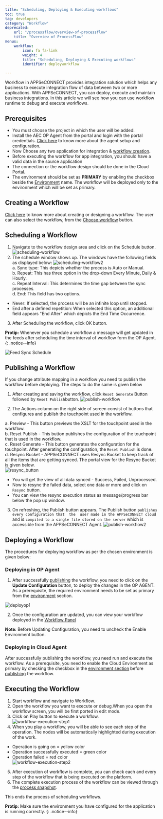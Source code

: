 ```yaml
---
title: "Scheduling, Deploying & Executing workflows"
toc: true
tag: developers
category: "Workflow" 
deprecated: 
    url: "/processflow/overview-of-processflow"
    title: "Overview of ProcessFlow"
menus: 
    workflow:
        icon: fa fa-link
        weight: 4
        title: "Scheduling, Deploying & Executing workflows"
        identifier: deployworkflow 

---
```

Workflow in APPSeCONNECT provides integration solution which helps any business to execute
integration flow of data between two or more applications. With APPSeCONNECT, you can deploy, 
execute and maintain business integrations. In this article we will see how you can use workflow
runtime to debug and execute workflows.

## Prerequisites
* You must choose the project in which the user will be added.
* Install the AEC OP Agent from the portal and login with the portal credentials. [Click here](/deployment/Deployment-Configuration/) to know more about the agent setup and configuration.
* Now Choose any two application for integration & [workflow creation](/workflow/steps-to-create-your-first-workflow/).
* Before executing the workflow for app integration, you should have a valid data in the source application
* The connection or the workflow design should be done in the Cloud Portal.
* The environment should be set as **PRIMARY** by enabling the checkbox beside the [Environment](/deployment/Environment-Management/#accessing-the-environment-user-interface) name. The workflow will be deployed only to the environment which will be set as primary.

## Creating a Workflow

[Click here](/workflow/steps-to-create-your-first-workflow/) to know more about creating or designing a workflow. The user can also select the workflow, from the [Choose workflow](/workflow/steps-to-choose-your-workflow/) button. 

## Scheduling a Workflow

1.	Navigate to the workflow design area and click on the Schedule button.
![scheduling-workflow](/staticfiles/workflow-management/media/scheduling-workflow.png) 
2.	The schedule window shows up. The windows have the following fields as displayed below:
![scheduling-workflow2](/staticfiles/workflow-management/media/scheduling-workflow2.png)   
a.	Sync type: This depicts whether the process is Auto or Manual.    
b.	Repeat: This has three option in the drop-down Every Minute, Daily & Hourly.    
c.	Repeat Interval: This determines the time gap between the sync processes.     
d.	End: This field has two options.   
* Never: If selected, the process will be an infinite loop until stopped.
* End after a defined repetition: When selected this option, an additional field appears "End After" which
  depicts the End Time Occurrence.
3.	After Scheduling the workflow, click OK button.

**Protip:** Whenever you schedule a workflow a message will get updated in the feeds after scheduling the time interval of workflow form the OP Agent.
 {: .notice--info}

![Feed Sync Schedule](../../../staticfiles/workflow-management/media/feed-sync-schedule.PNG)

## Publishing a Workflow

If you change attribute mapping in a workflow you need to publish the workflow before deploying. The steps to do the same
is given below

1.	After creating and saving the workflow, click `Reset Generate` Button followed by `Reset Publish`button.
![publish-workflow](/staticfiles/workflow-management/media/publish-workflow.png)

2. The Actions column on the right side of screen consist of buttons that configures and publish the touchpoint used in the workflow.

a. Preview - This button previews the XSLT for the touchpoint used in the workflow.  
b. Reset Publish - This button publishes the configuration of the touchpoint that is used in the workflow.  
c. Reset Generate - This button generates the configuration for the touchpoint. After generating the configuration, the `Reset Publish` is done.  
d. Resync Bucket - APPSeCONNECT uses Resync Bucket to keep track of all the items that are getting synced. The portal view for the Resync Bucket is given below.  
![resync_button](/staticfiles/workflow-management/media/resync_button.png)

* You will get the view of all data synced - Success, Failed, Unprocessed.
* Now to resync the failed data, select one data or more and click on `Resync` button.
* You can view the resync execution status as message/progress bar below the pop up window.

3. On refreshing, the Publish button appears. The Publish button `publishes every configuration that  the 
user made in the APPSeCONNECT cloud` and is `compiled to a single file stored on the server` which is 
accessible from the APPSeCONNECT Agent.
![publish-workflow2](/staticfiles/workflow-management/media/publish-workflow2.png) 

## Deploying a Workflow

The procedures for deploying workflow as per the chosen environment is given below:

### Deploying in OP Agent

1) After successfully [publishing](/workflow/deploying-and-executing/#publishing-a-workflow) the workflow, you need to click on the **Update Configuration** button, to deploy the changes in the OP AGENT. As a prerequisite, the required environment needs to be set as primary from the [environment](/deployment/Environment-Management/) section.

![deployop1](/staticfiles/workflow-management/media/deployop1.PNG)

2) Once the configuration are updated, you can view your workflow deployed in the [Workflow Panel](/deployment/Deployment-Configuration/#configuration-process-for-op)

**Note:** Before Updating Configuration, you need to uncheck the Enable Environment button.

### Deploying in Cloud Agent

After successfully publishing the workflow, you need run and execute the workflow. As a prerequisite, you need to enable the Cloud Environment as primary by checking the checkbox in the [environment section](/deployment/Environment-Management/) before [publishing](/workflow/deploying-and-executing/#publishing-a-workflow) the workflow.

## Executing the Workflow

1. Start workflow and navigate to Workflow.      
2. Open the workflow you want to execute or debug.When you open the workflow screen, you will be first
ported in edit mode.       
3. Click on Play button to execute a workflow.         
![workflow-execution-step1](/staticfiles/workflow-management/media/workflow-execution-step1.png)      
4. When you play a workflow, you will be able to see each step of the operation. The nodes will be automatically highlighted during execution of the work.
 - Operation is going on = yellow color
 - Operation successfully executed = green color
 - Operation failed = red color  
![workflow-execution-step2](/staticfiles/workflow-management/media/workflow-execution-step2.png)
5. After execution of workflow is complete, you can check each and every step of the workflow that is being executed on the platform.  
6. The complete execution process of the workflow can be viewed through the [process snapshot](/workflow/list-of-snapshot/).

This ends the process of scheduling workflows.

**Protip:** Make sure the environment you have configured for the application is running correctly. 
 {: .notice--info}
